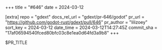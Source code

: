 +++
title = "#646"
date = 2024-03-12

[extra]
repo = "gdext"
docs_rel_url = "gdext/pr-646/godot"
pr_url = "https://github.com/godot-rust/gdext/pull/646"
pr_author = "lilizoey"
sort_key = 2024-03-12
date_time = 2024-03-12T14:27:45Z
commit_sha = "17af06594540fced80bfc03c8e1ea0d64fd3a9b8"
+++

$PR_TITLE
